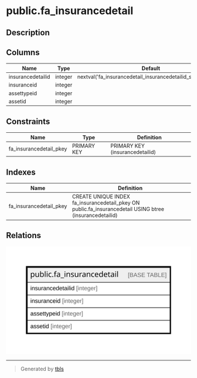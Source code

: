 # public.fa_insurancedetail

## Description

## Columns

| Name | Type | Default | Nullable | Children | Parents | Comment |
| ---- | ---- | ------- | -------- | -------- | ------- | ------- |
| insurancedetailid | integer | nextval('fa_insurancedetail_insurancedetailid_seq'::regclass) | false |  |  |  |
| insuranceid | integer |  | true |  |  |  |
| assettypeid | integer |  | true |  |  |  |
| assetid | integer |  | true |  |  |  |

## Constraints

| Name | Type | Definition |
| ---- | ---- | ---------- |
| fa_insurancedetail_pkey | PRIMARY KEY | PRIMARY KEY (insurancedetailid) |

## Indexes

| Name | Definition |
| ---- | ---------- |
| fa_insurancedetail_pkey | CREATE UNIQUE INDEX fa_insurancedetail_pkey ON public.fa_insurancedetail USING btree (insurancedetailid) |

## Relations

![er](public.fa_insurancedetail.svg)

---

> Generated by [tbls](https://github.com/k1LoW/tbls)
